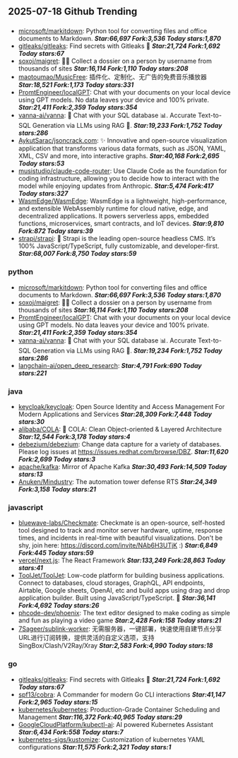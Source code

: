 ## 2025-07-18 Github Trending

### 
* [microsoft/markitdown](https://github.com/microsoft/markitdown): Python tool for converting files and office documents to Markdown. ***Star:66,697 Fork:3,536 Today stars:1,870***
* [gitleaks/gitleaks](https://github.com/gitleaks/gitleaks): Find secrets with Gitleaks 🔑 ***Star:21,724 Fork:1,692 Today stars:67***
* [soxoj/maigret](https://github.com/soxoj/maigret): 🕵️‍♂️ Collect a dossier on a person by username from thousands of sites ***Star:16,114 Fork:1,110 Today stars:208***
* [maotoumao/MusicFree](https://github.com/maotoumao/MusicFree): 插件化、定制化、无广告的免费音乐播放器 ***Star:18,521 Fork:1,173 Today stars:331***
* [PromtEngineer/localGPT](https://github.com/PromtEngineer/localGPT): Chat with your documents on your local device using GPT models. No data leaves your device and 100% private. ***Star:21,411 Fork:2,359 Today stars:354***
* [vanna-ai/vanna](https://github.com/vanna-ai/vanna): 🤖 Chat with your SQL database 📊. Accurate Text-to-SQL Generation via LLMs using RAG 🔄. ***Star:19,233 Fork:1,752 Today stars:286***
* [AykutSarac/jsoncrack.com](https://github.com/AykutSarac/jsoncrack.com): ✨ Innovative and open-source visualization application that transforms various data formats, such as JSON, YAML, XML, CSV and more, into interactive graphs. ***Star:40,168 Fork:2,695 Today stars:53***
* [musistudio/claude-code-router](https://github.com/musistudio/claude-code-router): Use Claude Code as the foundation for coding infrastructure, allowing you to decide how to interact with the model while enjoying updates from Anthropic. ***Star:5,474 Fork:417 Today stars:327***
* [WasmEdge/WasmEdge](https://github.com/WasmEdge/WasmEdge): WasmEdge is a lightweight, high-performance, and extensible WebAssembly runtime for cloud native, edge, and decentralized applications. It powers serverless apps, embedded functions, microservices, smart contracts, and IoT devices. ***Star:9,810 Fork:872 Today stars:39***
* [strapi/strapi](https://github.com/strapi/strapi): 🚀 Strapi is the leading open-source headless CMS. It’s 100% JavaScript/TypeScript, fully customizable, and developer-first. ***Star:68,007 Fork:8,750 Today stars:59***

### python
* [microsoft/markitdown](https://github.com/microsoft/markitdown): Python tool for converting files and office documents to Markdown. ***Star:66,697 Fork:3,536 Today stars:1,870***
* [soxoj/maigret](https://github.com/soxoj/maigret): 🕵️‍♂️ Collect a dossier on a person by username from thousands of sites ***Star:16,114 Fork:1,110 Today stars:208***
* [PromtEngineer/localGPT](https://github.com/PromtEngineer/localGPT): Chat with your documents on your local device using GPT models. No data leaves your device and 100% private. ***Star:21,411 Fork:2,359 Today stars:354***
* [vanna-ai/vanna](https://github.com/vanna-ai/vanna): 🤖 Chat with your SQL database 📊. Accurate Text-to-SQL Generation via LLMs using RAG 🔄. ***Star:19,234 Fork:1,752 Today stars:286***
* [langchain-ai/open_deep_research](https://github.com/langchain-ai/open_deep_research):  ***Star:4,791 Fork:690 Today stars:221***

### java
* [keycloak/keycloak](https://github.com/keycloak/keycloak): Open Source Identity and Access Management For Modern Applications and Services ***Star:28,309 Fork:7,448 Today stars:30***
* [alibaba/COLA](https://github.com/alibaba/COLA): 🥤 COLA: Clean Object-oriented & Layered Architecture ***Star:12,544 Fork:3,178 Today stars:4***
* [debezium/debezium](https://github.com/debezium/debezium): Change data capture for a variety of databases. Please log issues at https://issues.redhat.com/browse/DBZ. ***Star:11,620 Fork:2,699 Today stars:3***
* [apache/kafka](https://github.com/apache/kafka): Mirror of Apache Kafka ***Star:30,493 Fork:14,509 Today stars:13***
* [Anuken/Mindustry](https://github.com/Anuken/Mindustry): The automation tower defense RTS ***Star:24,349 Fork:3,158 Today stars:21***

### javascript
* [bluewave-labs/Checkmate](https://github.com/bluewave-labs/Checkmate): Checkmate is an open-source, self-hosted tool designed to track and monitor server hardware, uptime, response times, and incidents in real-time with beautiful visualizations. Don't be shy, join here: https://discord.com/invite/NAb6H3UTjK :) ***Star:6,849 Fork:445 Today stars:59***
* [vercel/next.js](https://github.com/vercel/next.js): The React Framework ***Star:133,249 Fork:28,863 Today stars:41***
* [ToolJet/ToolJet](https://github.com/ToolJet/ToolJet): Low-code platform for building business applications. Connect to databases, cloud storages, GraphQL, API endpoints, Airtable, Google sheets, OpenAI, etc and build apps using drag and drop application builder. Built using JavaScript/TypeScript. 🚀 ***Star:36,141 Fork:4,692 Today stars:26***
* [phcode-dev/phoenix](https://github.com/phcode-dev/phoenix): The text editor designed to make coding as simple and fun as playing a video game ***Star:2,428 Fork:158 Today stars:21***
* [7Sageer/sublink-worker](https://github.com/7Sageer/sublink-worker): 无需服务器，一键部署，快速使用自建节点分享URL进行订阅转换，提供灵活的自定义选项，支持SingBox/Clash/V2Ray/Xray ***Star:2,583 Fork:4,990 Today stars:18***

### go
* [gitleaks/gitleaks](https://github.com/gitleaks/gitleaks): Find secrets with Gitleaks 🔑 ***Star:21,724 Fork:1,692 Today stars:67***
* [spf13/cobra](https://github.com/spf13/cobra): A Commander for modern Go CLI interactions ***Star:41,147 Fork:2,965 Today stars:15***
* [kubernetes/kubernetes](https://github.com/kubernetes/kubernetes): Production-Grade Container Scheduling and Management ***Star:116,372 Fork:40,965 Today stars:29***
* [GoogleCloudPlatform/kubectl-ai](https://github.com/GoogleCloudPlatform/kubectl-ai): AI powered Kubernetes Assistant ***Star:6,434 Fork:558 Today stars:7***
* [kubernetes-sigs/kustomize](https://github.com/kubernetes-sigs/kustomize): Customization of kubernetes YAML configurations ***Star:11,575 Fork:2,321 Today stars:1***
